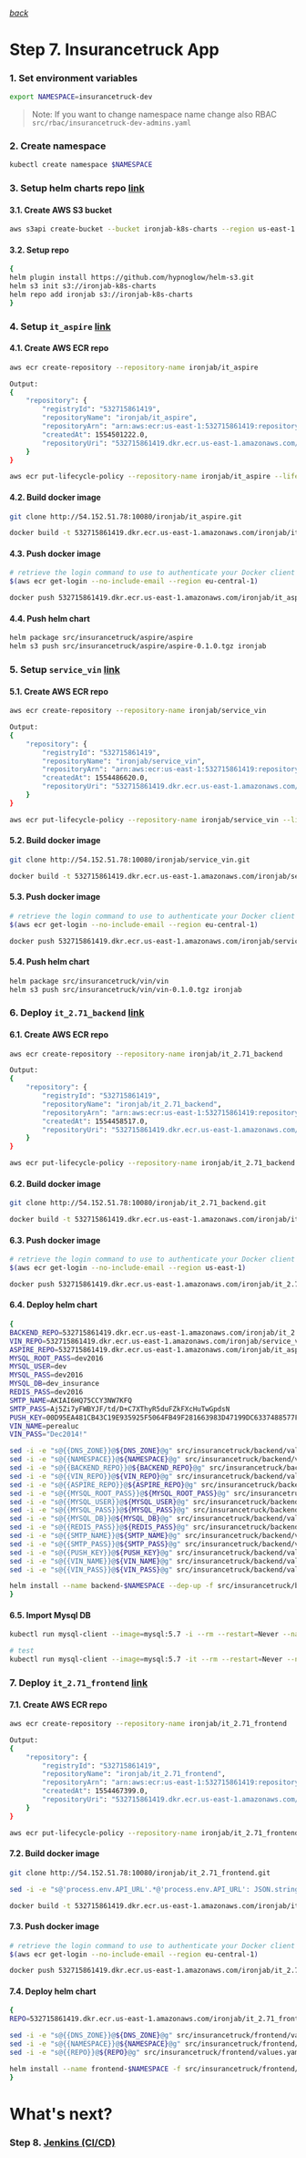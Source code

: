 ###### [back](http://54.152.51.78:10080/ironjab/it-k8s/src/master/docs/step6.md)

# Step 7. Insurancetruck App

### 1. Set environment variables

```sh
export NAMESPACE=insurancetruck-dev
```
> Note: If you want to change namespace name change also RBAC `src/rbac/insurancetruck-dev-admins.yaml`

### 2. Create namespace
```sh
kubectl create namespace $NAMESPACE
```

### 3. Setup helm charts repo [link](https://github.com/hypnoglow/helm-s3)

#### 3.1. Create AWS S3 bucket

```sh
aws s3api create-bucket --bucket ironjab-k8s-charts --region us-east-1
```

#### 3.2. Setup repo

```sh
{
helm plugin install https://github.com/hypnoglow/helm-s3.git
helm s3 init s3://ironjab-k8s-charts
helm repo add ironjab s3://ironjab-k8s-charts
}
```

### 4. Setup `it_aspire` [link](http://54.152.51.78:10080/ironjab/it_aspire)

#### 4.1. Create AWS ECR repo

```sh
aws ecr create-repository --repository-name ironjab/it_aspire

Output:
{
    "repository": {
        "registryId": "532715861419", 
        "repositoryName": "ironjab/it_aspire", 
        "repositoryArn": "arn:aws:ecr:us-east-1:532715861419:repository/ironjab/it_aspire", 
        "createdAt": 1554501222.0, 
        "repositoryUri": "532715861419.dkr.ecr.us-east-1.amazonaws.com/ironjab/it_aspire"
    }
}

aws ecr put-lifecycle-policy --repository-name ironjab/it_aspire --lifecycle-policy-text file://src/insurancetruck/aspire/ecr-lifecycle-policy.json
```

#### 4.2. Build docker image

```sh
git clone http://54.152.51.78:10080/ironjab/it_aspire.git

docker build -t 532715861419.dkr.ecr.us-east-1.amazonaws.com/ironjab/it_aspire:latest it_aspire
```

#### 4.3. Push docker image

```sh
# retrieve the login command to use to authenticate your Docker client to your registry.
$(aws ecr get-login --no-include-email --region eu-central-1)

docker push 532715861419.dkr.ecr.us-east-1.amazonaws.com/ironjab/it_aspire:latest
```

#### 4.4. Push helm chart

```sh
helm package src/insurancetruck/aspire/aspire
helm s3 push src/insurancetruck/aspire/aspire-0.1.0.tgz ironjab
```


### 5. Setup `service_vin` [link](http://54.152.51.78:10080/ironjab/service_vin)

#### 5.1. Create AWS ECR repo

```sh
aws ecr create-repository --repository-name ironjab/service_vin

Output:
{
    "repository": {
        "registryId": "532715861419", 
        "repositoryName": "ironjab/service_vin", 
        "repositoryArn": "arn:aws:ecr:us-east-1:532715861419:repository/ironjab/service_vin", 
        "createdAt": 1554486620.0, 
        "repositoryUri": "532715861419.dkr.ecr.us-east-1.amazonaws.com/ironjab/service_vin"
    }
}

aws ecr put-lifecycle-policy --repository-name ironjab/service_vin --lifecycle-policy-text file://src/insurancetruck/vin/ecr-lifecycle-policy.json
```

#### 5.2. Build docker image

```sh
git clone http://54.152.51.78:10080/ironjab/service_vin.git

docker build -t 532715861419.dkr.ecr.us-east-1.amazonaws.com/ironjab/service_vin:latest service_vin
```

#### 5.3. Push docker image

```sh
# retrieve the login command to use to authenticate your Docker client to your registry.
$(aws ecr get-login --no-include-email --region eu-central-1)

docker push 532715861419.dkr.ecr.us-east-1.amazonaws.com/ironjab/service_vin:latest
```

#### 5.4. Push helm chart

```sh
helm package src/insurancetruck/vin/vin
helm s3 push src/insurancetruck/vin/vin-0.1.0.tgz ironjab
```


### 6. Deploy `it_2.71_backend` [link](http://54.152.51.78:10080/ironjab/it_2.71_backend)

#### 6.1. Create AWS ECR repo

```sh
aws ecr create-repository --repository-name ironjab/it_2.71_backend

Output:
{
    "repository": {
        "registryId": "532715861419", 
        "repositoryName": "ironjab/it_2.71_backend", 
        "repositoryArn": "arn:aws:ecr:us-east-1:532715861419:repository/ironjab/it_2.71_backend", 
        "createdAt": 1554458517.0, 
        "repositoryUri": "532715861419.dkr.ecr.us-east-1.amazonaws.com/ironjab/it_2.71_backend"
    }
}

aws ecr put-lifecycle-policy --repository-name ironjab/it_2.71_backend --lifecycle-policy-text file://src/insurancetruck/backend/ecr-lifecycle-policy.json
```

#### 6.2. Build docker image

```sh
git clone http://54.152.51.78:10080/ironjab/it_2.71_backend.git

docker build -t 532715861419.dkr.ecr.us-east-1.amazonaws.com/ironjab/it_2.71_backend:latest it_2.71_backend
```

#### 6.3. Push docker image

```sh
# retrieve the login command to use to authenticate your Docker client to your registry.
$(aws ecr get-login --no-include-email --region us-east-1)

docker push 532715861419.dkr.ecr.us-east-1.amazonaws.com/ironjab/it_2.71_backend:latest
```

#### 6.4. Deploy helm chart

```sh
{
BACKEND_REPO=532715861419.dkr.ecr.us-east-1.amazonaws.com/ironjab/it_2.71_backend
VIN_REPO=532715861419.dkr.ecr.us-east-1.amazonaws.com/ironjab/service_vin
ASPIRE_REPO=532715861419.dkr.ecr.us-east-1.amazonaws.com/ironjab/it_aspire
MYSQL_ROOT_PASS=dev2016
MYSQL_USER=dev
MYSQL_PASS=dev2016
MYSQL_DB=dev_insurance
REDIS_PASS=dev2016
SMTP_NAME=AKIAI6HQ75CCY3NW7KFQ
SMTP_PASS=Aj5Zi7yFWBYJF/td/D+C7XThyR5duFZkFXcHuTwGpdsN
PUSH_KEY=00D95EA481CB43C19E935925F5064FB49F281663983D47199DC6337488577F30FAC5B3CBCB1F45268080146824BADD0B
VIN_NAME=perealuc
VIN_PASS="Dec2014!"

sed -i -e "s@{{DNS_ZONE}}@${DNS_ZONE}@g" src/insurancetruck/backend/values.yaml
sed -i -e "s@{{NAMESPACE}}@${NAMESPACE}@g" src/insurancetruck/backend/values.yaml
sed -i -e "s@{{BACKEND_REPO}}@${BACKEND_REPO}@g" src/insurancetruck/backend/values.yaml
sed -i -e "s@{{VIN_REPO}}@${VIN_REPO}@g" src/insurancetruck/backend/values.yaml
sed -i -e "s@{{ASPIRE_REPO}}@${ASPIRE_REPO}@g" src/insurancetruck/backend/values.yaml
sed -i -e "s@{{MYSQL_ROOT_PASS}}@${MYSQL_ROOT_PASS}@g" src/insurancetruck/backend/values.yaml
sed -i -e "s@{{MYSQL_USER}}@${MYSQL_USER}@g" src/insurancetruck/backend/values.yaml
sed -i -e "s@{{MYSQL_PASS}}@${MYSQL_PASS}@g" src/insurancetruck/backend/values.yaml
sed -i -e "s@{{MYSQL_DB}}@${MYSQL_DB}@g" src/insurancetruck/backend/values.yaml
sed -i -e "s@{{REDIS_PASS}}@${REDIS_PASS}@g" src/insurancetruck/backend/values.yaml
sed -i -e "s@{{SMTP_NAME}}@${SMTP_NAME}@g" src/insurancetruck/backend/values.yaml
sed -i -e "s@{{SMTP_PASS}}@${SMTP_PASS}@g" src/insurancetruck/backend/values.yaml
sed -i -e "s@{{PUSH_KEY}}@${PUSH_KEY}@g" src/insurancetruck/backend/values.yaml
sed -i -e "s@{{VIN_NAME}}@${VIN_NAME}@g" src/insurancetruck/backend/values.yaml
sed -i -e "s@{{VIN_PASS}}@${VIN_PASS}@g" src/insurancetruck/backend/values.yaml

helm install --name backend-$NAMESPACE --dep-up -f src/insurancetruck/backend/values.yaml src/insurancetruck/backend/backend --namespace=$NAMESPACE
}
```

#### 6.5. Import Mysql DB

```sh
kubectl run mysql-client --image=mysql:5.7 -i --rm --restart=Never --namespace $NAMESPACE -- mysql -h backend-$NAMESPACE-mysql -uroot -pdev2016 dev_insurance < src/insurancetruck/mysql/dev/dev_insurance.sql

# test
kubectl run mysql-client --image=mysql:5.7 -it --rm --restart=Never --namespace $NAMESPACE -- mysql -h backend-$NAMESPACE-mysql -uroot -pdev2016 dev_insurance -e 'SHOW TABLES;'
```

### 7. Deploy `it_2.71_frontend` [link](http://54.152.51.78:10080/ironjab/it_2.71_frontend)

#### 7.1. Create AWS ECR repo
```sh
aws ecr create-repository --repository-name ironjab/it_2.71_frontend

Output:
{
    "repository": {
        "registryId": "532715861419", 
        "repositoryName": "ironjab/it_2.71_frontend", 
        "repositoryArn": "arn:aws:ecr:us-east-1:532715861419:repository/ironjab/it_2.71_frontend", 
        "createdAt": 1554467399.0, 
        "repositoryUri": "532715861419.dkr.ecr.us-east-1.amazonaws.com/ironjab/it_2.71_frontend"
    }
}

aws ecr put-lifecycle-policy --repository-name ironjab/it_2.71_frontend --lifecycle-policy-text file://src/insurancetruck/frontend/ecr-lifecycle-policy.json
```

#### 7.2. Build docker image

```sh
git clone http://54.152.51.78:10080/ironjab/it_2.71_frontend.git

sed -i -e "s@'process.env.API_URL'.*@'process.env.API_URL': JSON.stringify('https://backend.${NAMESPACE}.${DNS_ZONE}'),@g" it_2.71_frontend/webpack.dev.config.js

docker build -t 532715861419.dkr.ecr.us-east-1.amazonaws.com/ironjab/it_2.71_frontend:latest it_2.71_frontend
```

#### 7.3. Push docker image

```sh
# retrieve the login command to use to authenticate your Docker client to your registry.
$(aws ecr get-login --no-include-email --region eu-central-1)

docker push 532715861419.dkr.ecr.us-east-1.amazonaws.com/ironjab/it_2.71_frontend:latest
```

#### 7.4. Deploy helm chart

```sh
{
REPO=532715861419.dkr.ecr.us-east-1.amazonaws.com/ironjab/it_2.71_frontend

sed -i -e "s@{{DNS_ZONE}}@${DNS_ZONE}@g" src/insurancetruck/frontend/values.yaml
sed -i -e "s@{{NAMESPACE}}@${NAMESPACE}@g" src/insurancetruck/frontend/values.yaml
sed -i -e "s@{{REPO}}@${REPO}@g" src/insurancetruck/frontend/values.yaml

helm install --name frontend-$NAMESPACE -f src/insurancetruck/frontend/values.yaml src/insurancetruck/frontend/frontend --namespace=$NAMESPACE
}
```

# What's next?

### Step 8. [Jenkins (CI/CD)](http://54.152.51.78:10080/ironjab/it-k8s/src/master/docs/step8.md)